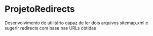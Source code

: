 # ProjetoRedirects
Desenvolvimento de utilitário capaz de ler dois arquivos sitemap.xml e sugerir redirects com base nas URLs obtidas
